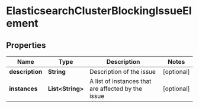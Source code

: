 # ElasticsearchClusterBlockingIssueElement

## Properties
Name | Type | Description | Notes
------------ | ------------- | ------------- | -------------
**description** | **String** | Description of the issue |  [optional]
**instances** | **List&lt;String&gt;** | A list of instances that are affected by the issue |  [optional]
